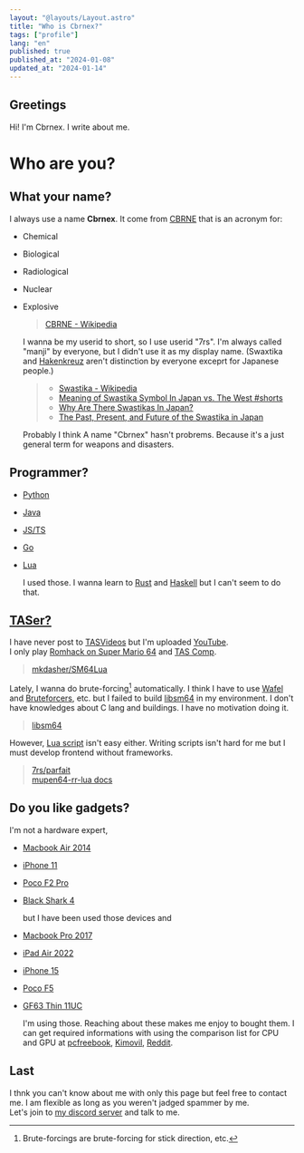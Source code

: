 ```yaml
---
layout: "@layouts/Layout.astro"
title: "Who is Cbrnex?"
tags: ["profile"]
lang: "en"
published: true
published_at: "2024-01-08"
updated_at: "2024-01-14"
---
```


## Greetings  

  Hi! I'm Cbrnex. I write about me.  

# Who are you?  

[cbrne]: https://simple.wikipedia.org/wiki/CBRNE
[hakenkreuz]: https://en.wikipedia.org/wiki/Swastika#Use_in_Nazism  

## What your name?  

  I always use a name **Cbrnex**. It come from [CBRNE][cbrne] that is an acronym for:  

- Chemical  
- Biological  
- Radiological  
- Nuclear  
- Explosive  

  > [CBRNE - Wikipedia][cbrne]  

  I wanna be my userid to short, so I use userid "7rs".
  I'm always called "manji" by everyone, but I didn't use it as my display name.
  (Swaxtika and [Hakenkreuz][hakenkreuz] aren't distinction by everyone exceprt for Japanese people.)

  > - [Swastika - Wikipedia](https://en.wikipedia.org/wiki/Swastika)  
  > - [Meaning of Swastika Symbol In Japan vs. The West #shorts](https://youtu.be/Di4pA8-gBY0)  
  > - [Why Are There Swastikas In Japan?](https://www.tofugu.com/japan/japanese-swastika/)  
  > - [The Past, Present, and Future of the Swastika in Japan](https://www.asianstudies.org/publications/eaa/archives/the-past-present-and-future-of-the-swastika-in-japan/)  

  Probably I think A name "Cbrnex" hasn't probrems. Because it's a just general term for weapons and disasters.  

[python]: https://www.python.org/  
[java]: https://www.java.com/ja/  
[typescript]: https://www.typescriptlang.org/  
[go]: https://go.dev/  
[lua]: https://www.lua.org/  
[haskell]: https://www.haskell.org/  
[rust]: https://www.rust-lang.org/ja  

## Programmer?  

- [Python][python]  
- [Java][java]  
- [JS/TS][typescript]  
- [Go][go]  
- [Lua][lua]  

  I used those.
  I wanna learn to [Rust][rust] and [Haskell][haskell] but I can't seem to do that.  

[youtube]: https://7rs.dev/yt2  
[tasvideos]: https://tasvideos.org/  
[wiki-tas]: https://ja.wikipedia.org/wiki/TAS_(%E3%82%B2%E3%83%BC%E3%83%A0)  
[romhacking.com]: https://romhacking.com/  
[wafel]: https://github.com/branpk/wafel  
[libsm64]: https://github.com/libsm64/libsm64  
[sm64_bruteforcers]: https://github.com/FramePerfection/sm64_bruteforcers  

## [TASer?][wiki-tas]

  I have never post to [TASVideos][tasvideos] but I'm uploaded [YouTube][youtube].  
  I only play [Romhack on Super Mario 64][romhacking.com] and [TAS Comp](https://discord.gg/sm64tas).  

  > [mkdasher/SM64Lua](https://github.com/mkdasher/SM64Lua)  

  Lately, I wanna do brute-forcing[^brute-forcing] automatically.
  I think I have to use [Wafel][wafel] and [Bruteforcers][sm64_bruteforcers], etc.
  but I failed to build [libsm64][libsm64] in my environment.
  I don't have knowledges about C lang and buildings. I have no motivation doing it.  

  > [libsm64][libsm64]  

  However, [Lua script][lua] isn't easy either.
  Writing scripts isn't hard for me but I must develop frontend without frameworks.  

  > [7rs/parfait](https://github.com/7rs/parfait)  
  > [mupen64-rr-lua docs](https://wade7wastaken.github.io/MupenLuaDoc/)  

[^brute-forcing]: Brute-forcings are brute-forcing for stick direction, etc.  

[iphone11]: https://support.apple.com/kb/SP804  
[macbook-air-2014]: https://support.apple.com/kb/sp700  
[poco-f2-pro]: https://www.po.co/global/poco-f2-pro/  
[black-shark-4]: https://www.kimovil.com/en/where-to-buy-black-shark-4  
[macbook-pro-2017]: https://support.apple.com/kb/SP754  
[ipad-air-2022]: https://support.apple.com/kb/SP866  
[iphone15]: https://support.apple.com/kb/SP901  
[poco-f5]: https://www.po.co/global/product/poco-f5  
[gf63]: https://jp.msi.com/Laptop/GF63-Thin-11UX  
[pcfreebook]: https://pcfreebook.com/  
[kimovil]: https://www.kimovil.com/en/  
[reddit]: https://www.reddit.com/  

## Do you like gadgets?  

  I'm not a hardware expert,  

- [Macbook Air 2014][macbook-air-2014]  
- [iPhone 11][iphone11]  
- [Poco F2 Pro][poco-f2-pro]  
- [Black Shark 4][black-shark-4]  

  but I have been used those devices and

- [Macbook Pro 2017][macbook-pro-2017]  
- [iPad Air 2022][ipad-air-2022]  
- [iPhone 15][iphone15]  
- [Poco F5][poco-f5]  
- [GF63 Thin 11UC][gf63]  

  I'm using those. Reaching about these makes me enjoy to bought them.
  I can get required informations with using the comparison list for CPU and GPU at [pcfreebook][pcfreebook],
  [Kimovil][kimovil], [Reddit][reddit].  

## Last  

  I thnk you can't know about me with only this page but feel free to contact me.
  I am flexible as long as you weren't jadged spammer by me.  
  Let's join to [my discord server](https://7rs.dev/d) and talk to me.
